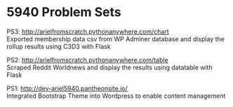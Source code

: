 # 5940 Problem Sets

PS3: http://arielfromscratch.pythonanywhere.com/chart <br>
Exported membership data csv from WP Adminer database and display the rollup results using C3D3 with Flask

PS2: http://arielfromscratch.pythonanywhere.com/table <br>
Scraped Reddit Worldnews and display the results using datatable with Flask

PS1: http://dev-ariel5940.pantheonsite.io/ <br>
Integrated Bootstrap Theme into Wordpress to enable content management
